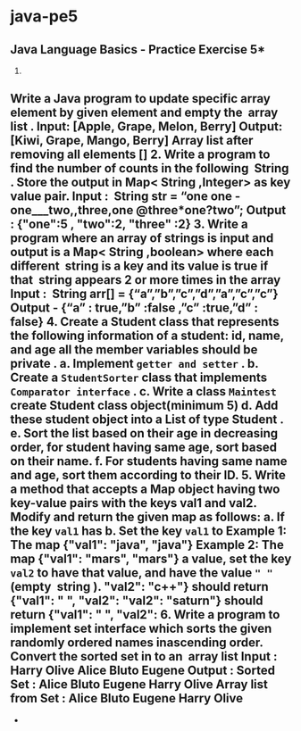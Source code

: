 # java-pe5
**********Java Language Basics - Practice Exercise 5***********
----------------------------------------------------------------------------------------------------
1. 
Write a Java program to update specific array element by given element and empty the ​ array list​ .
Input: [Apple, Grape, Melon, Berry]
Output: [Kiwi, Grape, Mango, Berry]
Array list​ after removing all elements []
2. 
Write a program to find the number of counts in the following ​ String​ . Store the output in
Map<​ String​ ,Integer> as key value pair.
Input : ​ String​ str = “one one -one___two,,three,one @three*one?two”;
Output : {"one":5 , "two":2, "three" :2}
3. 
Write a program where an array of strings is input and output is a Map<​ String​ ,boolean> where
each different ​ string​ is a key and its value is true if that ​ string​ appears 2 or more times in the array
Input :​ ​ String​ arr[] = {“a”,”b”,”c”,”d”,”a”,”c”,”c”}
Output - {“a” : true,”b” :false ,”c” :true,”d” : false}
4. 
Create a Student class that represents the following information of a student: id, name, and age
all the member variables should be private .
a. Implement `getter and setter` .
b. Create a `StudentSorter` class that implements `Comparator interface` .
c. Write a class `Maintest` create Student class object(minimum 5)
d. Add these student object into a List of type Student .
e. Sort the list based on their age in decreasing order, for student having
same age, sort based on their name.
f. For students having same name and age, sort them according to their ID.
5.
Write a method that accepts a Map object having two key-value pairs with the keys val1 and val2.
Modify and return the given map as follows:
a. If the key `val1` has
b. Set the key `val1` to
Example 1:
The map {"val1": "java",
"java"}
Example 2:
The map {"val1": "mars",
"mars"}
a value, set the key `val2` to have that value, and
have the value `" "` (empty​ ​ string​ ).
"val2": "c++"} should return {"val1": " ", "val2":
"val2": "saturn"}
should return {"val1": " ", "val2":
6.
Write a program to implement set interface which sorts the given randomly ordered names inascending order. Convert the sorted set in to an ​ array list
Input : Harry Olive Alice Bluto Eugene
Output :
Sorted Set : Alice Bluto Eugene Harry Olive
Array list​ from Set : Alice Bluto Eugene Harry Olive
-------------------------------------------------------------------------------
-
